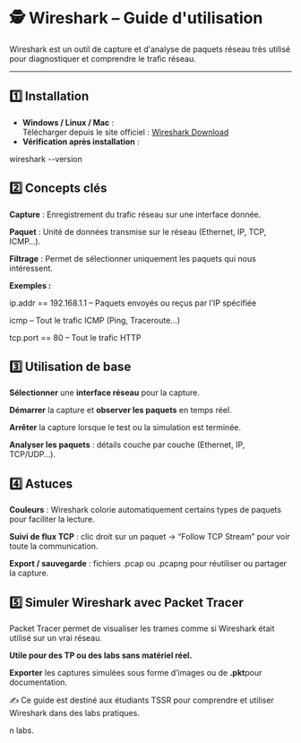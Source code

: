 # 🕵️ Wireshark – Guide d'utilisation

Wireshark est un outil de capture et d'analyse de paquets réseau très utilisé pour diagnostiquer et comprendre le trafic réseau.

---

## 1️⃣ Installation

- **Windows / Linux / Mac** :  
  Télécharger depuis le site officiel : [Wireshark Download](https://www.wireshark.org/download.html)  
- **Vérification après installation** :  

wireshark --version

## 2️⃣ Concepts clés

**Capture** : Enregistrement du trafic réseau sur une interface donnée.

**Paquet** : Unité de données transmise sur le réseau (Ethernet, IP, TCP, ICMP…).

**Filtrage** : Permet de sélectionner uniquement les paquets qui nous intéressent.

**Exemples :**

ip.addr == 192.168.1.1 – Paquets envoyés ou reçus par l’IP spécifiée

icmp – Tout le trafic ICMP (Ping, Traceroute…)

tcp.port == 80 – Tout le trafic HTTP

## 3️⃣ Utilisation de base 

**Sélectionner** une **interface réseau** pour la capture.

**Démarrer** la capture et **observer les paquets** en temps réel.

**Arrêter** la capture lorsque le test ou la simulation est terminée.

**Analyser les paquets** : détails couche par couche (Ethernet, IP, TCP/UDP…).

## 4️⃣ Astuces

**Couleurs** : Wireshark colorie automatiquement certains types de paquets pour faciliter la lecture.

**Suivi de flux TCP** : clic droit sur un paquet → “Follow TCP Stream” pour voir toute la communication.

**Export / sauvegarde** : fichiers .pcap ou .pcapng pour réutiliser ou partager la capture.

## 5️⃣ Simuler Wireshark avec Packet Tracer

Packet Tracer permet de visualiser les trames comme si Wireshark était utilisé sur un vrai réseau.

**Utile pour des TP ou des labs sans matériel réel.**

**Exporter** les captures simulées sous forme d’images ou de **.pkt**pour documentation.

✍️ Ce guide est destiné aux étudiants TSSR pour comprendre et utiliser Wireshark dans des labs pratiques.

n labs.
